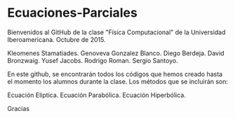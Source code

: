 # Ecuaciones-Parciales

Bienvenidos al GitHub de la clase "Física Computacional" de la Universidad Iberoamericana. Octubre de 2015.

Kleomenes Stamatiades.
Genoveva Gonzalez Blanco. 
Diego Berdeja.
David Bronzwaig. 
Yusef Jacobs.
Rodrigo Roman. 
Sergio Santoyo.

En este github, se encontrarán todos los códigos que hemos creado hasta el momento los alumnos durante la clase. Los métodos que se incluirán son:

Ecuación Eliptica.
Ecuación Parabólica.
Ecuación Hiperbólica.

Gracias
